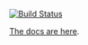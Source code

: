 [![Build Status](https://travis-ci.org/cucumber/gherkin-c.svg?branch=master)](https://travis-ci.org/cucumber/gherkin-c)

[The docs are here](http://docs.cucumber.io/gherkin/).
